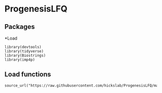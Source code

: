 # ProgenesisLFQ

## Packages

*Load
```{r}
library(devtools)
library(tidyverse)
library(Biostrings)
library(imp4p)
```

## Load functions 
```{r}
source_url("https://raw.githubusercontent.com/hickslab/ProgenesisLFQ/master/README.md")
```